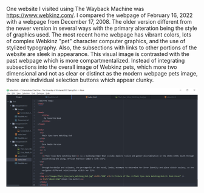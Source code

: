 One website I visited using The Wayback Machine was https://www.webkinz.com/. I compared the webpage of February 16, 2022 with a webpage from December 17, 2008. The older version different from the newer version in several ways with the primary alteration being the style of graphics used. The most recent home webpage has vibrant colors, lots of complex Webkinz "pet" character computer graphics, and the use of stylized typography. Also, the subsections with links to other portions of the website are sleek in appearance. This visual image is contrasted with the past webpage which is more compartmentalized. Instead of integrating subsections into the overall image of Webkinz pets, which more two dimensional and not as clear or distinct as the modern webpage pets image, there are individual selection buttons which appear clunky.

![Atom Assignment 5 Index Screenshot](./Images/Work_Screenshot.PNG)
